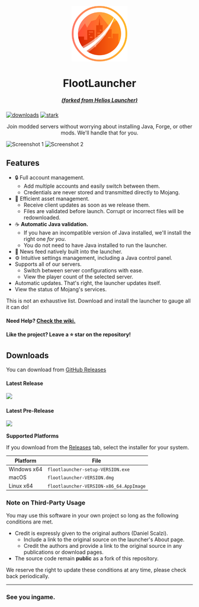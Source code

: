 <p align="center"><img src="./app/assets/images/SealCircle.png" width="150px" height="150px" alt=""></p>

<h1 align="center">FlootLauncher</h1>

[<em><h5 align="center">(forked from Helios Launcher)</h5></em>](https://github.com/dscalzi/HeliosLauncher)

[<img src="https://img.shields.io/github/downloads/HerrBeef/FlootLauncher/total.svg?style=for-the-badge" alt="downloads">](https://github.com/HerrBeef/FlootLauncher/releases) [<img src="https://forthebadge.com/images/badges/built-with-love.svg"  height="28px" alt="stark">](https://flootly.com)

<p align="center">Join modded servers without worrying about installing Java, Forge, or other mods. We'll handle that for you.</p>

![Screenshot 1](https://i.imgur.com/6o7SmH6.png)
![Screenshot 2](https://i.imgur.com/x3B34n1.png)

## Features

* 🔒 Full account management.
  * Add multiple accounts and easily switch between them.
  * Credentials are never stored and transmitted directly to Mojang.
* 📂 Efficient asset management.
  * Receive client updates as soon as we release them.
  * Files are validated before launch. Corrupt or incorrect files will be redownloaded.
* ☕ **Automatic Java validation.**
  * If you have an incompatible version of Java installed, we'll install the right one *for you*.
  * You do not need to have Java installed to run the launcher.
* 📰 News feed natively built into the launcher.
* ⚙️ Intuitive settings management, including a Java control panel.
* Supports all of our servers.
  * Switch between server configurations with ease.
  * View the player count of the selected server.
* Automatic updates. That's right, the launcher updates itself.
*  View the status of Mojang's services.

This is not an exhaustive list. Download and install the launcher to gauge all it can do!

#### Need Help? [Check the wiki.][wiki]

#### Like the project? Leave a ⭐ star on the repository!

## Downloads

You can download from [GitHub Releases](https://github.com/HerrBeef/FlootLauncher/releases)

#### Latest Release

[![](https://img.shields.io/github/release/HerrBeef/FlootLauncher.svg?style=flat-square)](https://github.com/HerrBeef/FlootLauncher/releases/latest)

#### Latest Pre-Release
[![](https://img.shields.io/github/release/HerrBeef/FlootLauncher/all.svg?style=flat-square)](https://github.com/HerrBeef/FlootLauncher/releases)

**Supported Platforms**

If you download from the [Releases](https://github.com/HerrBeef/FlootLauncher/releases) tab, select the installer for your system.

| Platform | File |
| -------- | ---- |
| Windows x64 | `flootlauncher-setup-VERSION.exe` |
| macOS | `flootlauncher-VERSION.dmg` |
| Linux x64 | `flootlauncher-VERSION-x86_64.AppImage` |

### Note on Third-Party Usage

You may use this software in your own project so long as the following conditions are met.

* Credit is expressly given to the original authors (Daniel Scalzi).
  * Include a link to the original source on the launcher's About page.
  * Credit the authors and provide a link to the original source in any publications or download pages.
* The source code remain **public** as a fork of this repository.

We reserve the right to update these conditions at any time, please check back periodically.

---

### See you ingame.


[nodejs]: https://nodejs.org/en/ 'Node.js'
[vscode]: https://code.visualstudio.com/ 'Visual Studio Code'
[mainprocess]: https://electronjs.org/docs/tutorial/application-architecture#main-and-renderer-processes 'Main Process'
[rendererprocess]: https://electronjs.org/docs/tutorial/application-architecture#main-and-renderer-processes 'Renderer Process'
[chromedebugger]: https://marketplace.visualstudio.com/items?itemName=msjsdiag.debugger-for-chrome 'Debugger for Chrome'
[discord]: https://discord.gg/ZDTFpqy 'Discord'
[wiki]: https://github.com/dscalzi/HeliosLauncher/wiki 'wiki'
